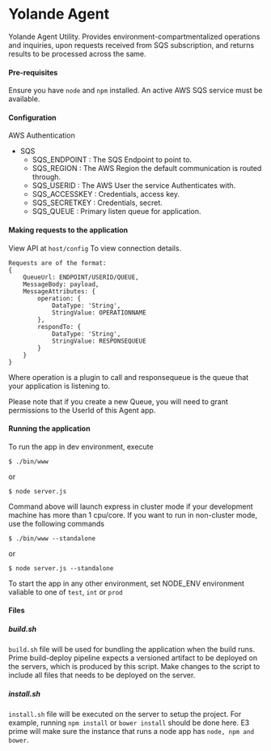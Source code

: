 Yolande Agent
======================

Yolande Agent Utility. Provides environment-compartmentalized operations and inquiries, upon requests received from SQS subscription, and returns results to be processed across the same.


#### Pre-requisites

Ensure you have `node` and `npm` installed.
An active AWS SQS service must be available.

#### Configuration
AWS Authentication

  - SQS
	- SQS_ENDPOINT : The SQS Endpoint to point to.
	- SQS_REGION : The AWS Region the default communication is routed through.
	- SQS_USERID : The AWS User the service Authenticates with.
	- SQS_ACCESSKEY : Credentials, access key.
	- SQS_SECRETKEY : Credentials, secret.
	- SQS_QUEUE : Primary listen queue for application.

#### Making requests to the application
View API at 
`host/config`
To view connection details.
 
```
Requests are of the format:
{
    QueueUrl: ENDPOINT/USERID/QUEUE,
    MessageBody: payload,
    MessageAttributes: {
        operation: {
            DataType: 'String',
            StringValue: OPERATIONNAME
        },
        respondTo: {
            DataType: 'String',
            StringValue: RESPONSEQUEUE
        }
    }
}
```

Where operation is a plugin to call and responsequeue is the queue that your application is listening to.

Please note that if you create a new Queue, you will need to grant permissions to the UserId of this Agent app.

#### Running the application

To run the app in dev environment, execute

```
$ ./bin/www
```

or

```
$ node server.js
```

Command above will launch express in cluster mode if your development machine has more than 1 cpu/core. If you want to run in non-cluster mode, use the following commands

```
$ ./bin/www --standalone
```

or

```
$ node server.js --standalone
```

To start the app in any other environment, set NODE_ENV environment valiable to one of ```test```, ```int``` or ```prod```

#### Files

##### build.sh

```build.sh``` file will be used for bundling the application when the build runs. Prime build-deploy pipeline expects a versioned artifact to be deployed on the servers, which is produced by this script. Make changes to the script to include all files that needs to be deployed on the server.

##### install.sh

```install.sh``` file will be executed on the server to setup the project. For example, running ```npm install``` or ```bower install``` should be done here. E3 prime will make sure the instance that runs a node app has ```node, npm and bower```. 

